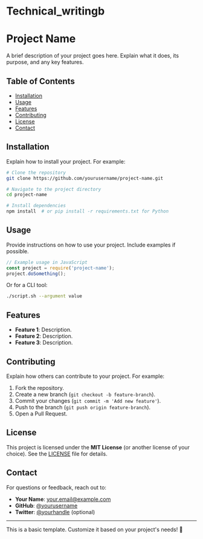 # Technical_writingb
# Project Name

A brief description of your project goes here. Explain what it does, its purpose, and any key features.

## Table of Contents
- [Installation](#installation)
- [Usage](#usage)
- [Features](#features)
- [Contributing](#contributing)
- [License](#license)
- [Contact](#contact)

## Installation

Explain how to install your project. For example:

```bash
# Clone the repository
git clone https://github.com/yourusername/project-name.git

# Navigate to the project directory
cd project-name

# Install dependencies
npm install  # or pip install -r requirements.txt for Python
```

## Usage

Provide instructions on how to use your project. Include examples if possible.

```javascript
// Example usage in JavaScript
const project = require('project-name');
project.doSomething();
```

Or for a CLI tool:

```bash
./script.sh --argument value
```

## Features

- **Feature 1**: Description.
- **Feature 2**: Description.
- **Feature 3**: Description.

## Contributing

Explain how others can contribute to your project. For example:

1. Fork the repository.
2. Create a new branch (`git checkout -b feature-branch`).
3. Commit your changes (`git commit -m 'Add new feature'`).
4. Push to the branch (`git push origin feature-branch`).
5. Open a Pull Request.

## License

This project is licensed under the **MIT License** (or another license of your choice). See the [LICENSE](LICENSE) file for details.

## Contact

For questions or feedback, reach out to:

- **Your Name**: [your.email@example.com](mailto:your.email@example.com)
- **GitHub**: [@yourusername](https://github.com/yourusername)
- **Twitter**: [@yourhandle](https://twitter.com/yourhandle) (optional)

---

This is a basic template. Customize it based on your project's needs! 🚀
